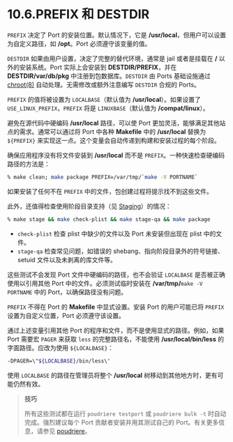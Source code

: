# 10.6.PREFIX 和 DESTDIR

`PREFIX` 决定了 Port 的安装位置。默认情况下，它是 **/usr/local**，但用户可以设置为自定义路径，如 **/opt**。Port 必须遵守该变量的值。

`DESTDIR` 如果由用户设置，决定了完整的替代环境，通常是 jail 或者是挂载在 **/** 以外的安装系统。Port 实际上会安装到 **DESTDIR/PREFIX**，并在 **DESTDIR/var/db/pkg** 中注册到包数据库。`DESTDIR` 由 Ports 基础设施通过 [chroot(8)](https://man.freebsd.org/cgi/man.cgi?query=chroot&sektion=8&format=html) 自动处理。无需修改或额外注意编写 `DESTDIR` 合规的 Ports。

`PREFIX` 的值将被设置为 `LOCALBASE`（默认值为 **/usr/local**）。如果设置了 `USE_LINUX_PREFIX`，`PREFIX` 将是 `LINUXBASE`（默认值为 **/compat/linux**）。

避免在源代码中硬编码 **/usr/local** 路径，可以使 Port 更加灵活，能够满足其他站点的需求。通常可以通过将 Port 中各种 **Makefile** 中的 **/usr/local** 替换为 `${PREFIX}` 来实现这一点。这个变量会自动传递到构建和安装过程的每个阶段。

确保应用程序没有将文件安装到 **/usr/local** 而不是 `PREFIX`。一种快速检查硬编码路径的方法是：

```sh
% make clean; make package PREFIX=/var/tmp/`make -V PORTNAME`
```

如果安装了任何不在 `PREFIX` 中的文件，包创建过程将提示找不到这些文件。

此外，还值得检查使用阶段目录支持（见 [Staging](https://docs.freebsd.org/en/books/porters-handbook/special/#staging)）的情况：

```sh
% make stage && make check-plist && make stage-qa && make package
```

* `check-plist` 检查 plist 中缺少的文件以及 Port 未安装但出现在 plist 中的文件。
* `stage-qa` 检查常见问题，如错误的 shebang、指向阶段目录外的符号链接、setuid 文件以及未剥离的库文件等。

这些测试不会发现 Port 文件中硬编码的路径，也不会验证 `LOCALBASE` 是否被正确使用以引用其他 Port 中的文件。必须测试临时安装在 **/var/tmp/**`make -V PORTNAME` 中的 Port，以确保路径没有问题。

`PREFIX` 不得在 Port 的 **Makefile** 中显式设置。安装 Port 的用户可能已将 `PREFIX` 设置为自定义位置，Port 必须遵守该设置。

通过上述变量引用其他 Port 的程序和文件，而不是使用显式的路径。例如，如果 Port 需要宏 `PAGER` 来获取 `less` 的完整路径名，不能使用 **/usr/local/bin/less** 的字面路径。应改为使用 `${LOCALBASE}`：

```sh
-DPAGER=\"${LOCALBASE}/bin/less\"
```

使用 `LOCALBASE` 的路径在管理员将整个 **/usr/local** 树移动到其他地方时，更有可能仍然有效。

>**技巧**
>
> 所有这些测试都在运行 `poudriere testport` 或 `poudriere bulk -t` 时自动完成。强烈建议每个 Port 贡献者安装并用其测试自己的 Port。有关更多信息，请参见 [poudriere](https://docs.freebsd.org/en/books/porters-handbook/testing/#testing-poudriere)。 
